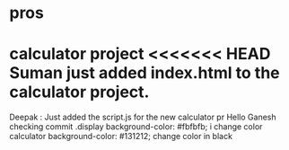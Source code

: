 # pros

calculator project
<<<<<<< HEAD
Suman just added index.html to the calculator project.
=======
Deepak : Just added the script.js for the new calculator pr
Hello
Ganesh checking commit
.display 
  background-color: #fbfbfb; i change color
  calculator 
  background-color: #131212; change color in black
  